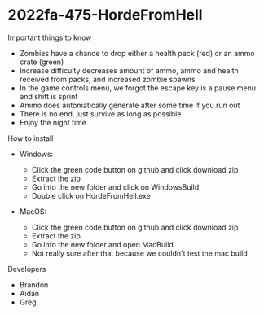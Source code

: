 # 2022fa-475-HordeFromHell

Important things to know
- Zombies have a chance to drop either a health pack (red) or an ammo crate (green)
- Increase difficulty decreases amount of ammo, ammo and health received from packs, and increased zombie spawns
- In the game controls menu, we forgot the escape key is a pause menu and shift is sprint
- Ammo does automatically generate after some time if you run out
- There is no end, just survive as long as possible
- Enjoy the night time

How to install
- Windows:
  - Click the green code button on github and click download zip
  - Extract the zip
  - Go into the new folder and click on WindowsBuild
  - Double click on HordeFromHell.exe

- MacOS:
  - Click the green code button on github and click download zip
  - Extract the zip
  - Go into the new folder and open MacBuild
  - Not really sure after that because we couldn't test the mac build

Developers
- Brandon
- Aidan
- Greg
